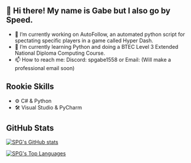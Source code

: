 ## 👋 Hi there! My name is Gabe but I also go by Speed.

- 🔭 I’m currently working on AutoFollow, an automated python script for spectating specific players in a game called Hyper Dash.
- 🌱 I’m currently learning Python and doing a BTEC Level 3 Extended National Diploma Computing Course.
- 📫 How to reach me: Discord: spgabe1558 or Email: (Will make a professional email soon)

## Rookie Skills
- ⚙ C# & Python
- 🛠 Visual Studio & PyCharm

## GitHub Stats
[![SPG's GitHub stats](https://github-readme-stats.vercel.app/api?username=sleepygabes&theme=dark&show_icons=true)](https://github.com/anuraghazra/github-readme-stats)

[![SPG's Top Languages](https://github-readme-stats.vercel.app/api/top-langs/?username=sleepygabes&layout=compact&theme=dark)](https://github.com/guvacode/github-readme-stats)

<!--
**SleepyGabes/SleepyGabes** is a ✨ _special_ ✨ repository because its `README.md` (this file) appears on your GitHub profile.
-->
